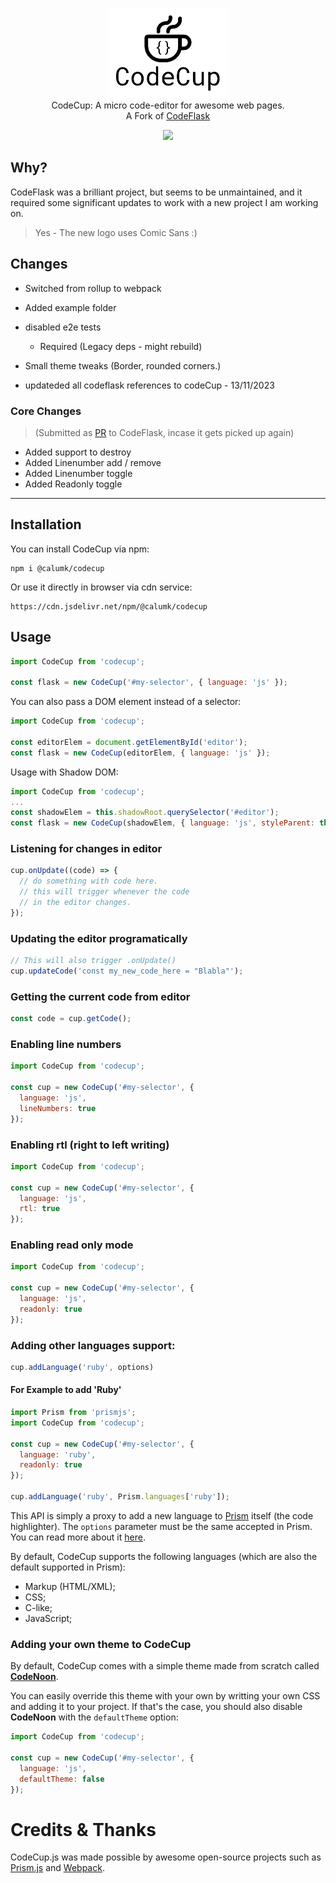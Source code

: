 
<p align="center">
  <img src="assets/logo.png" width="190"><br>
    CodeCup: A micro code-editor for awesome web pages.<br>
    A Fork of <a href="https://github.com/kazzkiq/CodeFlask">CodeFlask</a>
</p>

<p align="center">
  <img src="assets/code.png" width="739">
</p>

## Why?
CodeFlask was a brilliant project, but seems to be unmaintained, and it required some significant updates to work with a new project I am working on.

> Yes - The new logo uses Comic Sans :)


## Changes
* Switched from rollup to webpack
* Added example folder 
* disabled e2e tests 
  * Required (Legacy deps - might rebuild)
* Small theme tweaks (Border, rounded corners.)

* updateded all codeflask references to codeCup - 13/11/2023

### Core Changes 
> (Submitted as [PR](https://github.com/kazzkiq/CodeFlask/pull/134) to CodeFlask, incase it gets picked up again)
* Added support to destroy
* Added Linenumber add / remove 
* Added Linenumber toggle
* Added Readonly toggle

---

## Installation

You can install CodeCup via npm:

```
npm i @calumk/codecup
```

Or use it directly in browser via cdn service:

```
https://cdn.jsdelivr.net/npm/@calumk/codecup
```

## Usage

```js
import CodeCup from 'codecup';

const flask = new CodeCup('#my-selector', { language: 'js' });
```
You can also pass a DOM element instead of a selector:
```js
import CodeCup from 'codecup';

const editorElem = document.getElementById('editor');
const flask = new CodeCup(editorElem, { language: 'js' });
```
Usage with Shadow DOM:
```js
import CodeCup from 'codecup';
...
const shadowElem = this.shadowRoot.querySelector('#editor');
const flask = new CodeCup(shadowElem, { language: 'js', styleParent: this.shadowRoot });
```
### Listening for changes in editor

```js
cup.onUpdate((code) => {
  // do something with code here.
  // this will trigger whenever the code
  // in the editor changes.
});
```

### Updating the editor programatically

```js
// This will also trigger .onUpdate()
cup.updateCode('const my_new_code_here = "Blabla"');
```

### Getting the current code from editor

```js
const code = cup.getCode();
```

### Enabling line numbers

```js
import CodeCup from 'codecup';

const cup = new CodeCup('#my-selector', {
  language: 'js',
  lineNumbers: true
});
```

### Enabling rtl (right to left writing)

```js
import CodeCup from 'codecup';

const cup = new CodeCup('#my-selector', {
  language: 'js',
  rtl: true
});
```

### Enabling read only mode

```js
import CodeCup from 'codecup';

const cup = new CodeCup('#my-selector', {
  language: 'js',
  readonly: true
});
```

### Adding other languages support:

```js
cup.addLanguage('ruby', options)
```

#### For Example to add 'Ruby'

```js
import Prism from 'prismjs';
import CodeCup from 'codecup';

const cup = new CodeCup('#my-selector', {
  language: 'ruby',
  readonly: true
});

cup.addLanguage('ruby', Prism.languages['ruby']);
```

This API is simply a proxy to add a new language to [Prism](http://prismjs.com/) itself (the code highlighter). The `options` parameter must be the same accepted in Prism. You can read more about it [here](http://prismjs.com/extending.html#language-definitions).

By default, CodeCup supports the following languages (which are also the default supported in Prism):

- Markup (HTML/XML);
- CSS;
- C-like;
- JavaScript;

### Adding your own theme to CodeCup

By default, CodeCup comes with a simple theme made from scratch called **[CodeNoon](https://github.com/kazzkiq/CodeCup.js/blob/master/src/styles/theme-default.js)**.

You can easily override this theme with your own by writting your own CSS and adding it to your project. If that's the case, you should also disable **CodeNoon** with the `defaultTheme` option:

```js
import CodeCup from 'codecup';

const cup = new CodeCup('#my-selector', {
  language: 'js',
  defaultTheme: false
});
```

# Credits & Thanks

CodeCup.js was made possible by awesome open-source projects such as [Prism.js](https://github.com/PrismJS/prism) and [Webpack](https://github.com/webpack).
